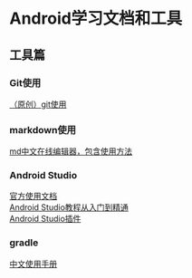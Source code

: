 ﻿# Android学习文档和工具

## 工具篇

### Git使用
[（原创）git使用](http://www.jianshu.com/p/44dc7a20d59f)

### markdown使用
[md中文在线编辑器，包含使用方法](https://www.zybuluo.com/mdeditor)

### Android Studio
[官方使用文档](https://developer.android.com/studio/intro/index.html)<br>
[Android Studio教程从入门到精通](http://www.open-open.com/lib/view/open1433387390635.html)<br>
[Android Studio插件](http://mp.weixin.qq.com/s?__biz=MzI3MDE0NzYwNA==&mid=2651433634&idx=1&sn=e5f65d8a0a2b85f7c22d8ccd4cf96a39&scene=23&srcid=0721vQcDls3Ak34dZY1y3h7o#rd)<br>

### gradle
[中文使用手册](http://yuedu.baidu.com/ebook/f23af265998fcc22bcd10da2.html?f=read)

